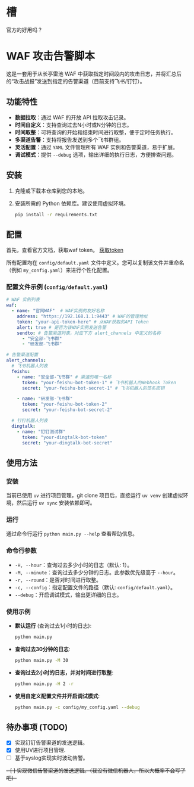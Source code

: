 # 槽

官方的好用吗？

# WAF 攻击告警脚本

这是一套用于从长亭雷池 WAF 中获取指定时间段内的攻击日志，并将汇总后的“攻击战报”发送到指定的告警渠道（目前支持飞书/钉钉）。

## 功能特性

-   **数据拉取**：通过 WAF 的开放 API 拉取攻击记录。
-   **时间自定义**：支持查询过去N小时或N分钟的日志。
-   **时间取整**：可将查询的开始和结束时间进行取整，便于定时任务执行。
-   **多渠道告警**：支持将报告发送到多个飞书群组。
-   **灵活配置**：通过 `YAML` 文件管理所有 WAF 实例和告警渠道，易于扩展。
-   **调试模式**：提供 `--debug` 选项，输出详细的执行日志，方便排查问题。

## 安装

1.  克隆或下载本仓库到您的本地。
2.  安装所需的 Python 依赖库。建议使用虚拟环境。

    ```bash
    pip install -r requirements.txt
    ```

## 配置

首先，查看官方文档，获取waf token。
[获取token](https://help.waf-ce.chaitin.cn/node/01973fc6-e25e-7eda-8ea8-dae97bdd4213)

所有配置均在 `config/default.yaml` 文件中定义。您可以复制该文件并重命名（例如 `my_config.yaml`）来进行个性化配置。

### 配置文件示例 (`config/default.yaml`)

```yaml
# WAF 实例列表
waf:
  - name: "官网WAF"  # WAF实例的友好名称
    address: "https://192.168.1.1:9443" # WAF的管理地址
    token: "your-api-token-here" # 从WAF获取的API Token
    alert: true # 是否为该WAF实例发送告警
    sendto: # 告警渠道列表，对应下方 alert_channels 中定义的名称
      - "安全部-飞书群"
      - "研发部-飞书群"

# 告警渠道配置
alert_channels:
  # 飞书机器人列表
  feishu:
    - name: "安全部-飞书群" # 渠道的唯一名称
      token: "your-feishu-bot-token-1" # 飞书机器人的Webhook Token
      secret: "your-feishu-bot-secret-1" # 飞书机器人的签名密钥

    - name: "研发部-飞书群"
      token: "your-feishu-bot-token-2"
      secret: "your-feishu-bot-secret-2"

  # 钉钉机器人列表
  dingtalk:
    - name: "钉钉测试群"
      token: "your-dingtalk-bot-token"
      secret: "your-dingtalk-bot-secret"
```

## 使用方法

### 安装

当前已使用 `uv` 进行项目管理，git clone 项目后，直接运行 `uv venv` 创建虚拟环境，然后运行 `uv sync` 安装依赖即可。

### 运行

通过命令行运行 `python main.py --help` 查看帮助信息。

### 命令行参数

-   `-H, --hour`：查询过去多少小时的日志（默认: 1）。
-   `-M, --minute`：查询过去多少分钟的日志。此参数优先级高于 `--hour`。
-   `-r, --round`：是否对时间进行取整。
-   `-c, --config`：指定配置文件的路径（默认: `config/default.yaml`）。
-   `--debug`：开启调试模式，输出更详细的日志。

### 使用示例

-   **默认运行** (查询过去1小时的日志):
    ```bash
    python main.py
    ```

-   **查询过去30分钟的日志**:
    ```bash
    python main.py -M 30
    ```

-   **查询过去2小时的日志，并对时间进行取整**:
    ```bash
    python main.py -H 2 -r
    ```

-   **使用自定义配置文件并开启调试模式**:
    ```bash
    python main.py -c config/my_config.yaml --debug
    ```

## 待办事项 (TODO)

-   [X] 实现钉钉告警渠道的发送逻辑。
-   [X] 使用UV进行项目管理.
-   [ ] 基于syslog实现实时波动告警。

~~-   [ ] 实现微信告警渠道的发送逻辑。（我没有微信机器人，所以大概率不会写了吧）~~